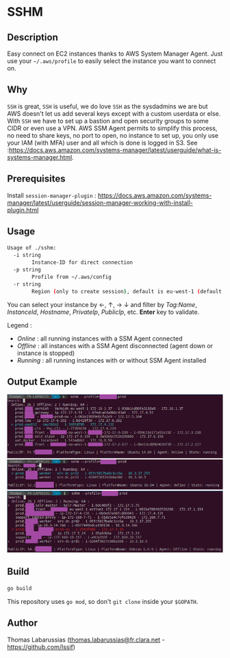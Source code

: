 # SSHM

## Description

Easy connect on EC2 instances thanks to AWS System Manager Agent. Just use your `~/.aws/profile` to easily select the instance you want to connect on.

## Why

`SSH` is great, `SSH` is useful, we do love `SSH` as the sysdadmins we are but AWS doesn't let us add several keys except with a custom userdata or else. With `SSH` we have to set up a bastion and open security groups to some CIDR or even use a VPN. AWS SSM Agent permits to simplify this process, no need to share keys, no port to open, no instance to set up, you only use your IAM (with MFA) user and all which is done is logged in S3. See :https://docs.aws.amazon.com/systems-manager/latest/userguide/what-is-systems-manager.html.

## Prerequisites

Install `session-manager-plugin` : https://docs.aws.amazon.com/systems-manager/latest/userguide/session-manager-working-with-install-plugin.html

## Usage

```bash
Usage of ./sshm:
  -i string
        Instance-ID for direct connection
  -p string
        Profile from ~/.aws/config
  -r string
        Region (only to create session), default is eu-west-1 (default "eu-west-1")
```
You can select your instance by &larr;, &uarr;, &rarr; &darr; and filter by *Tag:Name*, *InstanceId*, *Hostname*, *PrivateIp*, *PublicIp*, etc. **Enter** key to validate. 

Legend :
* *Online* : all running instances with a SSM Agent connected
* *Offline* : all instances with a SSM Agent disconnected (agent down or instance is stopped)
* *Running* : all running instances with or without SSM Agent installed

## Output Example

![screenshot1](./img/screenshot1.png)
![screenshot2](./img/screenshot2.png)
![screenshot3](./img/screenshot3.png)

## Build

```bash
go build
```
This repository uses `go mod`, so don't `git clone` inside your `$GOPATH`.

## Author

Thomas Labarussias (thomas.labarussias@fr.clara.net - https://github.com/Issif)
